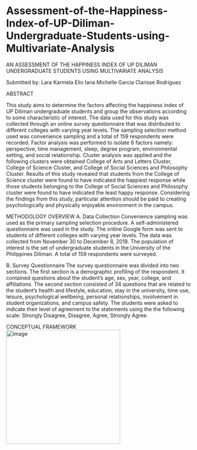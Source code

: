 # Assessment-of-the-Happiness-Index-of-UP-Diliman-Undergraduate-Students-using-Multivariate-Analysis

AN ASSESSMENT OF THE HAPPINESS INDEX OF UP DILIMAN UNDERGRADUATE STUDENTS USING MULTIVARIATE ANALYSIS

Submitted by:
Lara Karmela Elio
Iana Michelle Garcia
Clarisse Rodriguez

ABSTRACT

This study aims to determine the factors affecting the happiness index of UP Diliman undergraduate students and group the observations according to some characteristic of interest. The data used for this study was collected through an online survey questionnaire that was distributed to different colleges with varying year levels. The sampling selection method used was convenience sampling and a total of 159 respondents were recorded. Factor analysis was performed to isolate 6 factors namely: perspective, time management, sleep, degree program, environmental setting, and social relationship. Cluster analysis was applied and the following clusters were obtained College of Arts and Letters Cluster, College of Science Cluster, and College of Social Sciences and Philosophy Cluster. Results of this study revealed that students from the College of Science cluster were found to have indicated the happiest response while those students belonging to the College of Social Sciences and Philosophy cluster were found to have indicated the least happy response. Considering the findings from this study, particular attention should be paid to creating psychologically and physically enjoyable environment in the campus.

METHODOLOGY OVERVIEW 
A. Data Collection
Convenience sampling was used as the primary sampling selection procedure. A self-administered questionnaire was used in the study. The online Google form was sent to students of different colleges with varying year levels. The data was collected from November 30 to December 8, 2018. The population of interest is the set of undergraduate students in the University of the Philippines Diliman. A total of 159 respondents were surveyed.

B. Survey Questionnaire
The survey questionnaire was divided into two sections. The first section is a demographic profiling of the respondent. It contained questions about the student’s age, sex, year, college, and affiliations. The second section consisted of 34 questions that are related to the student’s health and lifestyle, education, stay in the university, time use, leisure, psychological wellbeing, personal relationships, involvement in student organizations, and campus safety. The students were asked to indicate their level of agreement to the statements using the the following scale: Strongly Disagree, Disagree, Agree, Strongly Agree.

CONCEPTUAL FRAMEWORK
<img width="310" alt="image" src="https://user-images.githubusercontent.com/109123040/185399368-2f0cb09b-2d31-4d83-a999-9b1fdf669bf3.png">

